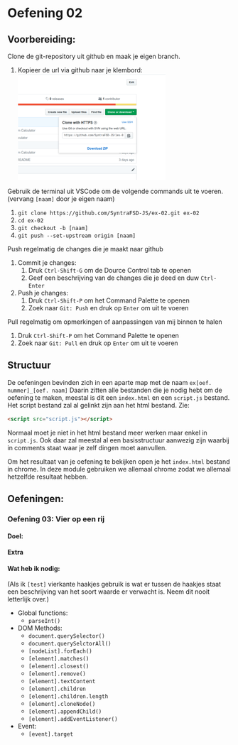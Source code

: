 # Oefening 02
## Voorbereiding:
Clone de git-repository uit github en maak je eigen branch.
1. Kopieer de url via github naar je klembord:  
   ![Copy url](https://raw.githubusercontent.com/SyntraFSD-JS/ex-01/master/images/copy_github.png "Copy url to clipboard")

Gebruik de terminal uit VSCode om de volgende commands uit te voeren.
(vervang `[naam]` door je eigen naam)

1. `git clone https://github.com/SyntraFSD-JS/ex-02.git ex-02`
2. `cd ex-02`
3. `git checkout -b [naam]`
4. `git push --set-upstream origin [naam]`

Push regelmatig de changes die je maakt naar github

1. Commit je changes:
   1. Druk `Ctrl-Shift-G` om de Dource Control tab te openen
   2. Geef een beschrijving van de changes die je deed en duw `Ctrl-Enter`
2. Push je changes:
   1. Druk `Ctrl-Shift-P` om het Command Palette te openen
   2. Zoek naar `Git: Push` en druk op `Enter` om uit te voeren 
   
Pull regelmatig om opmerkingen of aanpassingen van mij binnen te halen
1. Druk `Ctrl-Shift-P` om het Command Palette te openen
2. Zoek naar `Git: Pull` en druk op `Enter` om uit te voeren 
     
## Structuur
De oefeningen bevinden zich in een aparte map met de naam `ex[oef. nummer]_[oef. naam]`
Daarin zitten alle bestanden die je nodig hebt om de oefening te maken, meestal is dit een `index.html` en een `script.js` bestand.
Het script bestand zal al gelinkt zijn aan het html bestand. Zie:
```html
<script src="script.js"></script>
```
Normaal moet je niet in het html bestand meer werken maar enkel in `script.js`.
Ook daar zal meestal al een basisstructuur aanwezig zijn waarbij in comments staat waar je zelf dingen moet aanvullen.

Om het resultaat van je oefening te bekijken open je het `index.html` bestand in chrome.
In deze module gebruiken we allemaal chrome zodat we allemaal hetzelfde resultaat hebben.

## Oefeningen:
### Oefening 03: Vier op een rij
#### Doel:


#### Extra

#### Wat heb ik nodig:
(Als ik `[test]` vierkante haakjes gebruik is wat er tussen de haakjes staat een beschrijving van het soort waarde er verwacht is. Neem dit nooit letterlijk over.)

- Global functions:
   - `parseInt()` 
- DOM Methods:
   - `document.querySelector()`
   - `document.querySelctorAll()`
   - `[nodeList].forEach()`
   - `[element].matches()`
   - `[element].closest()`
   - `[element].remove()`
   - `[element].textContent`
   - `[element].children`
   - `[element].children.length`
   - `[element].cloneNode()`
   - `[element].appendChild()`
   - `[element].addEventListener()`
- Event:
   - `[event].target`
   
      
